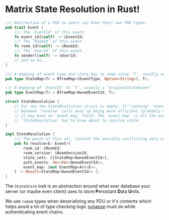# Matrix State Resolution in Rust!

```rust
/// Abstraction of a PDU so users can have their own PDU types.
pub trait Event {
    /// The `EventId` of this event.
    fn event_id(&self) -> &EventId;
    /// The `RoomId` of this event.
    fn room_id(&self) -> &RoomId;
    /// The `UserId` of this event.
    fn sender(&self) -> &UserId;
    // and so on...
}

/// A mapping of event type and state_key to some value `T`, usually an `EventId`.
pub type StateMap<T> = BTreeMap<(EventType, Option<String>), T>;

/// A mapping of `EventId` to `T`, usually a `OriginalStateEvent`.
pub type EventMap<T> = BTreeMap<OwnedEventId, T>;

struct StateResolution {
    // For now the StateResolution struct is empty. If "caching" `event_map`
    // between `resolve` calls ends up being more efficient (probably not, as this would eat memory)
    // it may have an `event_map` field. The `event_map` is all the events
    // `StateResolution` has to know about to resolve state.
}

impl StateResolution {
    /// The point of this all, resolve the possibly conflicting sets of events.
    pub fn resolve<E: Event>(
        room_id: &RoomId,
        room_version: &RoomVersionId,
        state_sets: &[StateMap<OwnedEventId>],
        auth_events: Vec<Vec<OwnedEventId>>,
        event_map: &mut EventMap<Arc<E>>,
    ) -> Result<StateMap<OwnedEventId>> {;
}

```



The `StateStore` trait is an abstraction around what ever database your server (or maybe even client) uses to store __P__[]()ersistant __D__[]()ata __U__[]()nits.

We use `ruma`s types when deserializing any PDU or it's contents which helps avoid a lot of type checking logic [synapse](https://github.com/matrix-org/synapse) must do while authenticating event chains.

